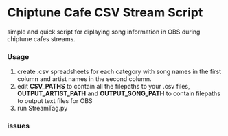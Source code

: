 # Chiptune Cafe CSV Stream Script
simple and quick script for diplaying song information in OBS during chiptune cafes streams.

### Usage
1. create .csv spreadsheets for each category with song names in the first column and artist names in the second column.
2. edit **CSV_PATHS** to contain all the filepaths to your .csv files, **OUTPUT_ARTIST_PATH** and **OUTPUT_SONG_PATH** to contain filepaths to output text files for OBS
3. run StreamTag.py

### issues

